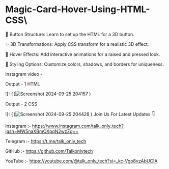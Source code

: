 # Magic-Card-Hover-Using-HTML-CSS\

🔧 Button Structure: Learn to set up the HTML for a 3D button.

✨ 3D Transformations: Apply CSS transform for a realistic 3D effect.

🎨 Hover Effects: Add interactive animations for a raised and pressed look.

🌈 Styling Options: Customize colors, shadows, and borders for uniqueness.

Instagram video - 



Output - 1 HTML

![✨](![Screenshot 2024-09-25 204157](https://github.com/user-attachments/assets/8cfeb1f7-de74-4156-af60-f104d5748786)
)

Output - 2 CSS

![✨](![Screenshot 2024-09-25 204428](https://github.com/user-attachments/assets/5f18475d-237d-44d7-a44c-0f81b9ee1259)
)
Join Us For Latest Updates 👇

Instagram :- https://www.instagram.com/talk_only_tech?igsh=MW5naXBmOXpqN2wzZg==

Telegram :- https://t.me/talk_only_tech

GitHub :- https://github.com/Talkonlytech

YouTube :- https://youtube.com/@talk_only_tech?si=_kc-Vgo8vzAbUCIA
